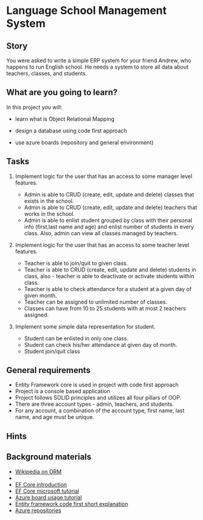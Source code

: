 # Language School Management System

## Story

You were asked to write a simple ERP system for your friend Andrew, who happens to run English school. He needs a system to store all data about teachers, classes, and students.

## What are you going to learn?

In this project you will:

- learn what is Object Relational Mapping
- design a database using code first approach

- use azure boards (repository and general environment)


## Tasks

1. Implement logic for the user that has an access to some manager level features. 
    - Admin is able to CRUD (create, edit, update and delete) classes that exists in the school. 
    - Admin is able to CRUD (create, edit, update and delete) teachers that works in the school. 
    - Admin is able to enlist student grouped by class with their personal info (first,last name and age) and enlist  number of students in every class. Also, admin can view all classes managed by teachers.

2. Implement logic for the user that has an access to some teacher level features. 
    - Teacher is able to join/quit to given class.
    - Teacher is able to CRUD (create, edit, update and delete) students in class, also - teacher is able to deactivate or activate students within class. 
    - Teacher is able to check attendance for a student at a given day of given month. 
    - Teacher can be assigned to unlimited number of classes.
    - Classes can have from 10 to 25 students with at most 2 teachers assigned.

3. Implement some simple data representation for student.
    - Student can be enlisted in only one class.
    - Student can check his/her attendance at given day of month.
    - Student join/quit class

## General requirements

- Entity Framework core is used in project with code first approach
- Project is a console based application
- Project follows SOLID principles and utilizes all four pillars of OOP.
- There are three account types - admin, teachers, and students.
- For any account, a combination of the account type, first name, last name, and age must be unique.

## Hints



## Background materials

- [Wikipedia on ORM](https://en.wikipedia.org/wiki/Object%E2%80%93relational_mapping)
-
- <i class="far fa-book-open"></i> [EF Core introduction](https://docs.microsoft.com/en-gb/ef/core/get-started/?tabs=netcore-cli)
- <i class="far fa-video"></i> [EF Core microsoft tutorial](https://www.youtube.com/watch?v=xx5_pVsLP44)
- <i class="far fa-book-open"></i> [Azure board usage tutorial](https://docs.microsoft.com/en-us/azure/devops/boards/get-started/?view=azure-devops)
- <i class="far fa-book-open"></i> [Entity framework code first short explanation](https://entityframeworkcore.com/approach-code-first)
- <i class="far fa-book-open"></i> [Azure repositories](https://azure.microsoft.com/pl-pl/services/devops/repos/)
  
